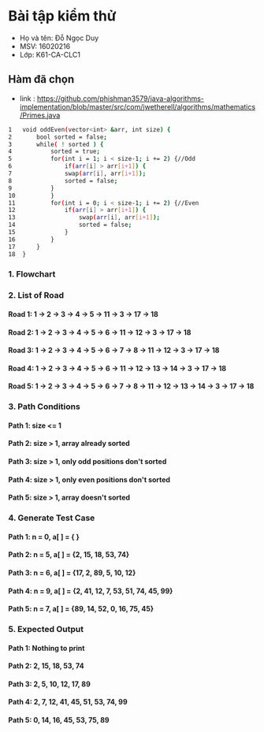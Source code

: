 # Bài tập kiểm thử
- Họ và tên: Đỗ Ngọc Duy
- MSV: 16020216
- Lớp: K61-CA-CLC1
## Hàm đã chọn
- link : https://github.com/phishman3579/java-algorithms-implementation/blob/master/src/com/jwetherell/algorithms/mathematics/Primes.java
```sh
1   void oddEven(vector<int> &arr, int size) {
2   	bool sorted = false;
3   	while( ! sorted ) {
4   		sorted = true;
5   		for(int i = 1; i < size-1; i += 2) {//Odd 
6   			if(arr[i] > arr[i+1]) {
7  				swap(arr[i], arr[i+1]);
8  				sorted = false;
9  			}
10  		}
11  		for(int i = 0; i < size-1; i += 2) {//Even
12  			if(arr[i] > arr[i+1]) {
13  				swap(arr[i], arr[i+1]);
14  				sorted = false;
15  			}
16  		}
17  	}
18  }
```

### 1. Flowchart


### 2. List of Road

#### Road 1: 1 &rarr; 2 &rarr; 3 &rarr; 4 &rarr; 5 &rarr; 11 &rarr; 3 &rarr; 17 &rarr; 18
#### Road 2: 1 &rarr; 2 &rarr; 3 &rarr; 4 &rarr; 5 &rarr; 6 &rarr; 11 &rarr; 12 &rarr; 3 &rarr; 17 &rarr; 18 
#### Road 3: 1 &rarr; 2 &rarr; 3 &rarr; 4 &rarr; 5 &rarr; 6 &rarr; 7 &rarr; 8 &rarr; 11 &rarr; 12 &rarr; 3 &rarr; 17 &rarr; 18
#### Road 4: 1 &rarr; 2 &rarr; 3 &rarr; 4 &rarr; 5 &rarr; 6 &rarr; 11 &rarr; 12 &rarr; 13 &rarr; 14 &rarr; 3 &rarr; 17 &rarr; 18
#### Road 5: 1 &rarr; 2 &rarr; 3 &rarr; 4 &rarr; 5 &rarr; 6 &rarr; 7 &rarr; 8 &rarr; 11 &rarr; 12 &rarr; 13 &rarr; 14 &rarr; 3 &rarr; 17 &rarr; 18


### 3. Path Conditions

#### Path 1: size <= 1
#### Path 2: size > 1, array already sorted
#### Path 3: size > 1, only odd positions don't sorted
#### Path 4: size > 1, only even positions don't sorted
#### Path 5: size > 1, array doesn't sorted

### 4. Generate Test Case

#### Path 1: n = 0, a[ ] = { }
#### Path 2: n = 5, a[ ] = {2, 15, 18, 53, 74}
#### Path 3: n = 6, a[ ] = {17, 2, 89, 5, 10, 12}
#### Path 4: n = 9, a[ ] = {2, 41, 12, 7, 53, 51, 74, 45, 99}
#### Path 5: n = 7, a[ ] = {89, 14, 52, 0, 16, 75, 45}

### 5. Expected Output
	
#### Path 1: Nothing to print
#### Path 2: 2, 15, 18, 53, 74
#### Path 3: 2, 5, 10, 12, 17, 89
#### Path 4: 2, 7, 12, 41, 45, 51, 53, 74, 99
#### Path 5: 0, 14, 16, 45, 53, 75, 89